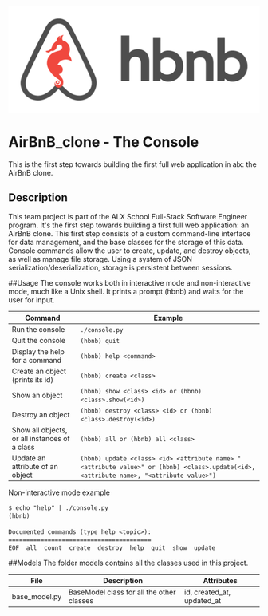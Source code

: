 ![hbnb logo](img/65f4a1dd9c51265f49d0.png)
# AirBnB_clone - The Console
This is the first step towards building the first full web application in alx: the AirBnB clone. 

## Description
This team project is part of the ALX School Full-Stack Software Engineer program. It's the first step towards building a first full web application: an AirBnB clone. This first step consists of a custom command-line interface for data management, and the base classes for the storage of this data. Console commands allow the user to create, update, and destroy objects, as well as manage file storage. Using a system of JSON serialization/deserialization, storage is persistent between sessions.

##Usage
The console works both in interactive mode and non-interactive mode, much like a Unix shell. It prints a prompt (hbnb) and waits for the user for input.

| Command | Example |
|---------|---------|
| Run the console | `./console.py` |
| Quit the console | `(hbnb) quit` |
| Display the help for a command | `(hbnb) help <command>` |
| Create an object (prints its id) | `(hbnb) create <class>` |
| Show an object | `(hbnb) show <class> <id> or (hbnb) <class>.show(<id>)` |
| Destroy an object | `(hbnb) destroy <class> <id> or (hbnb) <class>.destroy(<id>)` |
| Show all objects, or all instances of a class | `(hbnb) all or (hbnb) all <class>` | 
| Update an attribute of an object | `(hbnb) update <class> <id> <attribute name> "<attribute value>" or (hbnb) <class>.update(<id>, <attribute name>, "<attribute value>")` |

Non-interactive mode example

```
$ echo "help" | ./console.py
(hbnb)

Documented commands (type help <topic>):
========================================
EOF  all  count  create  destroy  help  quit  show  update
```
##Models
The folder models contains all the classes used in this project.

| File | Description | Attributes |
|------|-------------|------------|
| base_model.py | BaseModel class for all the other classes | id, created_at, updated_at |

